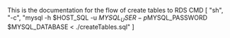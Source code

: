 This is the documentation for the flow of create tables to RDS
CMD [ "sh", "-c", "mysql -h $HOST_SQL -u $MYSQL_USER -p$MYSQL_PASSWORD $MYSQL_DATABASE < ./createTables.sql" ]